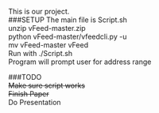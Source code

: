This is our project.  
###SETUP
The main file is Script.sh  
unzip vFeed-master.zip  
python vFeed-master/vfeedcli.py -u  
mv vFeed-master vFeed  
Run with ./Script.sh  
Program will prompt user for address range  

###TODO  
~~Make sure script works~~  
~~Finish Paper~~  
Do Presentation  
